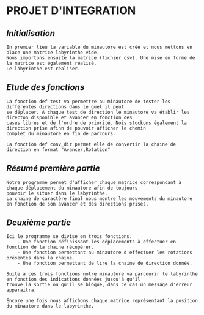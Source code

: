 # **PROJET D'INTEGRATION**
    
## *Initialisation*
    
    En premier lieu la variable du minautore est créé et nous mettons en place une matrice labyrinthe vide.
    Nous importons ensuite la matrice (fichier csv). Une mise en forme de la matrice est également réalisé.
    Le labyrinthe est réaliser.

## *Etude des fonctions*
    
    La fonction def test va permettre au minautore de tester les différentes directions dans le quel il peut 
    se déplacer. A chaque test de direction le minautore va établir les directon disponible et avancer en fonction des 
    cases libres et de l'ordre de priorité. Nois stockons également la direction prise afinn de pouvoir afficher le chemin 
    complet du minautore en fin de parcours.
    
    La fonction def conv_dir permet elle de convertir la chaine de direction en format "Avancer,Rotation"
    
## *Résumé première partie*
    
    Notre programme permet d'afficher chaque matrice correspondant à chaque déplacement du minautore afin de toujours 
    pouvoir le situer dans le labyrinthe.
    La chaine de caractère final nous montre les mouvements du minautore en fonction de son avancer et des directions prises.
    
## *Deuxième partie*
    
    Ici le programme se divise en trois fonctions.
        - Une fonction définissant les déplacements à effectuer en fonction de la chaine récupérer.
        - Une fonction permettant au minautore d'effectuer les rotations présentes dans la chaine.
        - Une fonction permettant de lire la chaine de direction donnée.
    
    Suite à ces trois fonctions notre minautore va parcourir le labyrinthe en fonction des indications données jusqu'à qu'il
    trouve la sortie ou qu'il se bloque, dans ce cas un message d'erreur apparaitra.
    
    Encore une fois nous affichons chaque matrice représentant la position du minautore dans le labyrinthe.
    
